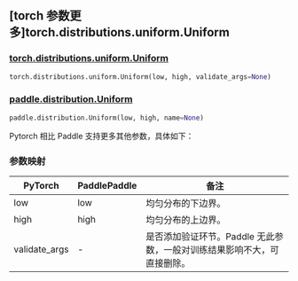 ## [torch 参数更多]torch.distributions.uniform.Uniform

### [torch.distributions.uniform.Uniform](https://pytorch.org/docs/stable/distributions.html#torch.distributions.uniform.Uniform)

```python
torch.distributions.uniform.Uniform(low, high, validate_args=None)
```

### [paddle.distribution.Uniform](https://www.paddlepaddle.org.cn/documentation/docs/zh/api/paddle/distribution/Uniform_cn.html)

```python
paddle.distribution.Uniform(low, high, name=None)
```

Pytorch 相比 Paddle 支持更多其他参数，具体如下：

### 参数映射

| PyTorch       | PaddlePaddle | 备注                                          |
| ------------- | ------------ | --------------------------------------------- |
| low           | low          | 均匀分布的下边界。                            |
| high          | high         | 均匀分布的上边界。                            |
| validate_args | -            | 是否添加验证环节。Paddle 无此参数，一般对训练结果影响不大，可直接删除。 |
